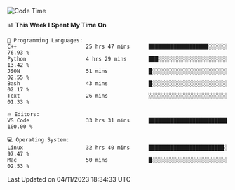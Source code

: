 
<!--START_SECTION:waka-->
![Code Time](http://img.shields.io/badge/Code%20Time-1%2C275%20hrs%2030%20mins-blue)

📊 **This Week I Spent My Time On** 

```text
💬 Programming Languages: 
C++                      25 hrs 47 mins      ███████████████████░░░░░░   76.93 % 
Python                   4 hrs 29 mins       ███░░░░░░░░░░░░░░░░░░░░░░   13.42 % 
JSON                     51 mins             █░░░░░░░░░░░░░░░░░░░░░░░░   02.55 % 
Bash                     43 mins             █░░░░░░░░░░░░░░░░░░░░░░░░   02.17 % 
Text                     26 mins             ░░░░░░░░░░░░░░░░░░░░░░░░░   01.33 % 

🔥 Editors: 
VS Code                  33 hrs 31 mins      █████████████████████████   100.00 % 

💻 Operating System: 
Linux                    32 hrs 40 mins      ████████████████████████░   97.47 % 
Mac                      50 mins             █░░░░░░░░░░░░░░░░░░░░░░░░   02.53 % 
```


 Last Updated on 04/11/2023 18:34:33 UTC
<!--END_SECTION:waka-->

